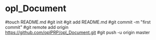 # opl_Document
#touch README.md
#git init
#git add README.md
#git commit -m "first commit"
#git remote add origin https://github.com/oplPRP/opl_Document.git
#git push -u origin master
